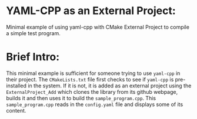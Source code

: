 # YAML-CPP as an External Project:
Minimal example of using yaml-cpp with CMake External Project to compile a simple test program.

# Brief Intro:
This minimal example is sufficient for someone trying to use `yaml-cpp` in their project. The `CMakeLists.txt` file first checks to see if `yaml-cpp` is
pre-installed in the system. If it is not, it is added as an external project using the `ExternalProject_Add` which clones the library from its github webpage, 
builds it and then uses it to build the `sample_program.cpp`. This `sample_program.cpp` reads in the `config.yaml` file and displays some of its content.
